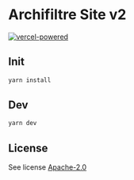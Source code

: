 # Archifiltre Site v2

[![vercel-powered](https://user-images.githubusercontent.com/37937348/161967395-a5064a6a-b4d3-4ede-a940-ad81fa773916.svg)](https://vercel.com/?utm_source=archifiltre&utm_campaign=oss)

## Init
```sh
yarn install
```

## Dev

```sh
yarn dev
```

## License
See license [Apache-2.0](LICENSE)

